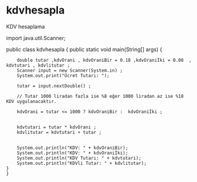 # kdvhesapla
KDV hesaplama 

import java.util.Scanner;

public class kdvhesapla {
    public static void main(String[] args) {

        double tutar ,kdvOrani , kdvOraniBir = 0.18 ,kdvOraniİki = 0.08  , kdvtutari , kdvlitutar ;
        Scanner input = new Scanner(System.in) ;
        System.out.print("Ücret Tutarı: ");

        tutar = input.nextDouble() ;

        // Tutar 1000 liradan fazla ise %8 eğer 1000 liradan az ise %18 KDV uygulanacaktır.

        kdvOrani = tutar <= 1000 ? kdvOraniBir :  kdvOraniİki ;


        kdvtutari = tutar * kdvOrani ;
        kdvlitutar = kdvtutari + tutar ;


        System.out.println("KDV: " + kdvOraniBir);
        System.out.println("KDV: " + kdvOraniİki);
        System.out.println("KDV Tutarı: " + kdvtutari);
        System.out.println("KDVli Tutar: " + kdvlitutar);
    }
    }

